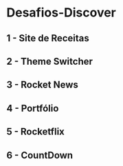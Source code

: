 # Desafios-Discover
## 1 - Site de Receitas
## 2 - Theme Switcher
## 3 - Rocket News
## 4 - Portfólio
## 5 - Rocketflix
## 6 - CountDown
